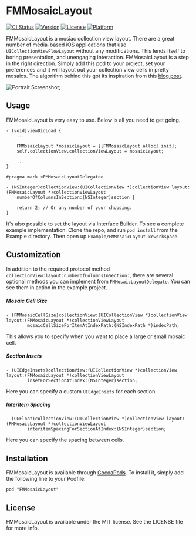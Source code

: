 # FMMosaicLayout

[![CI Status](http://img.shields.io/travis/JVillella/FMMosaicLayout.svg?style=flat)](https://travis-ci.org/JVillella/FMMosaicLayout)
[![Version](https://img.shields.io/cocoapods/v/FMMosaicLayout.svg?style=flat)](http://cocoadocs.org/docsets/FMMosaicLayout)
[![License](https://img.shields.io/cocoapods/l/FMMosaicLayout.svg?style=flat)](http://cocoadocs.org/docsets/FMMosaicLayout)
[![Platform](https://img.shields.io/cocoapods/p/FMMosaicLayout.svg?style=flat)](http://cocoadocs.org/docsets/FMMosaicLayout)

FMMosaicLayout is a mosiac collection view layout. There are a great number of media-based iOS applications that use `UICollectionViewFlowLayout` without any modifications. This lends itself to boring presentation, and unengaging interaction. FMMosaicLayout is a step in the right direction. Simply add this pod to your project, set your preferences and it will layout out your collection view cells in pretty mosaics. The algorithm behind this got its inspiration from this [blog post](http://blog.vjeux.com/2012/image/image-layout-algorithm-facebook.html).

![Portrait Screenshot](http://fmitech.github.io/FMMosaicLayout/Screenshots/portrait-3.png);

## Usage
FMMosaicLayout is very easy to use. Below is all you need to get going.

    - (void)viewDidLoad {
        ...
        
        FMMosaicLayout *mosaicLayout = [[FMMosaicLayout alloc] init];
        self.collectionView.collectionViewLayout = mosaicLayout;
        
        ...
    }
    
    #pragma mark <FMMosaicLayoutDelegate>
    
    - (NSInteger)collectionView:(UICollectionView *)collectionView layout:(FMMosaicLayout *)collectionViewLayout
        numberOfColumnsInSection:(NSInteger)section {
        
        return 2; // Or any number of your choosing.
    }

It's also possible to set the layout via Interface Builder. To see a complete example implementation. Clone the repo, and run `pod install` from the Example directory. Then open up `Example/FMMosaicLayout.xcworkspace`.

## Customization

In addition to the required protocol method `collectionView:layout:numberOfColumnsInSection:`, there are several optional methods you can implement from `FMMosaicLayoutDelegate`. You can see them in action in the example project.

##### Mosaic Cell Size

    - (FMMosaicCellSize)collectionView:(UICollectionView *)collectionView layout:(FMMosaicLayout *)collectionViewLayout
            mosaicCellSizeForItemAtIndexPath:(NSIndexPath *)indexPath;
    
This allows you to specify when you want to place a large or small mosaic cell.
    
##### Section Insets    
    
    - (UIEdgeInsets)collectionView:(UICollectionView *)collectionView layout:(FMMosaicLayout *)collectionViewLayout
            insetForSectionAtIndex:(NSInteger)section;
            
Here you can specify a custom `UIEdgeInsets` for each section.

##### Interitem Spacing
    
    - (CGFloat)collectionView:(UICollectionView *)collectionView layout:(FMMosaicLayout *)collectionViewLayout
            interitemSpacingForSectionAtIndex:(NSInteger)section;

Here you can specify the spacing between cells.

## Installation

FMMosaicLayout is available through [CocoaPods](http://cocoapods.org). To install
it, simply add the following line to your Podfile:

    pod "FMMosaicLayout"

## License

FMMosaicLayout is available under the MIT license. See the LICENSE file for more info.
